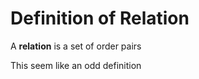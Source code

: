 

# Definition  of Relation 
A **relation**  is  a set of order pairs 

This seem  like an odd definition 
